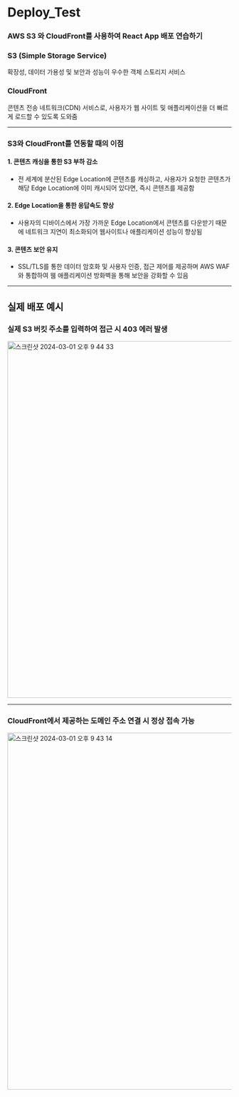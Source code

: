 # Deploy_Test

### AWS S3 와 CloudFront를 사용하여 React App 배포 연습하기

### S3 (Simple Storage Service)
확장성, 데이터 가용성 및 보안과 성능이 우수한 객체 스토리지 서비스

### CloudFront 
콘텐츠 전송 네트워크(CDN) 서비스로, 사용자가 웹 사이트 및 애플리케이션을 더 빠르게 로드할 수 있도록 도와줌 

*** 

### S3와 CloudFront를 연동할 때의 이점

#### 1. 콘텐츠 캐싱을 통한 S3 부하 감소
  - 전 세계에 분산된 Edge Location에 콘텐츠를 캐싱하고, 사용자가 요청한 콘텐츠가 해당 Edge Location에 이미 캐시되어 있다면, 즉시 콘텐츠를 제공함
#### 2. Edge Location을 통한 응답속도 향상
  - 사용자의 디바이스에서 가장 가까운 Edge Location에서 콘텐츠를 다운받기 때문에 네트워크 지연이 최소화되어 웹사이트나 애플리케이션 성능이 향상됨

#### 3. 콘텐츠 보안 유지
  - SSL/TLS를 통한 데이터 암호화 및 사용자 인증, 접근 제어를 제공하며 AWS WAF와 통합하여 웸 애플리케이션 방화벽을 통해 보안을 강화할 수 있음
***

## 실제 배포 예시

### 실제 S3 버킷 주소를 입력하여 접근 시 403 에러 발생 

<img width="800" alt="스크린샷 2024-03-01 오후 9 44 33" src="https://github.com/Lee-Dongwook/FE_Deploy_Test/assets/97590636/047c4b9a-5942-4820-9b84-52b3e16ef499">

*** 

### CloudFront에서 제공하는 도메인 주소 연결 시 정상 접속 가능

<img width="800" alt="스크린샷 2024-03-01 오후 9 43 14" src="https://github.com/Lee-Dongwook/FE_Deploy_Test/assets/97590636/2163cc9c-b05f-4abf-bdc9-dd16c3e90afc">
